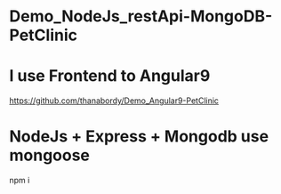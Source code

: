 # Demo_NodeJs_restApi-MongoDB-PetClinic 
# I use Frontend to Angular9
https://github.com/thanabordy/Demo_Angular9-PetClinic

# NodeJs + Express + Mongodb use mongoose

npm i
